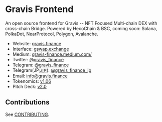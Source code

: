 # Gravis Frontend

An open source frontend for Gravis -- NFT Focused Multi-chain DEX with cross-chain Bridge. Powered by HecoChain & BSC, coming soon: Solana, PolkaDot, NearProtocol, Polygon, Avalanche.

- Website: [gravis.finance](gravis.finance)
- Interface: [gswap.exchange](https://gswap.exchange)
- Medium: [gravis-finance.medium.com/](https://gravis-finance.medium.com/)
- Twitter: [@gravis_finance](https://twitter.com/gravis_finance)
- Telegram: [@gravis_finance](https://t.me/Gravis_Finance_En)
- Telegram(JP🇯🇵): [@gravis_finance_jp](https://t.me/gravis_finance_jp)
- Email: [info@gravis.finance](mailto:info@gravis.finance)
- Tokenomics: [v1.06](https://docs.google.com/spreadsheets/d/1JfHN1J_inbAbANSCuspO8CIWuyiCDLB36pcuHItW0eM/edit#gid=1509806282)
- Pitch Deck: [v2.0](https://drive.google.com/file/d/1EuhdeqZioyO4jpzkoo31rWB_8SjC9pgi/view?usp=sharing)

## Contributions

See [CONTRIBUTING](./CONTRIBUTING.md).
